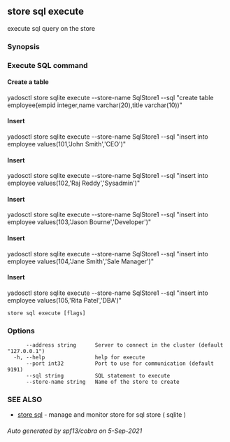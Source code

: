 ## store sql execute

execute sql query on the store

### Synopsis


### Execute SQL command
#### Create a table
yadosctl store sqlite execute --store-name SqlStore1 --sql "create table employee(empid integer,name varchar(20),title varchar(10))"
#### Insert
yadosctl store sqlite execute --store-name SqlStore1 --sql "insert into employee values(101,'John Smith','CEO')" 
#### Insert
yadosctl store sqlite execute --store-name SqlStore1 --sql "insert into employee values(102,'Raj Reddy','Sysadmin')" 
#### Insert
yadosctl store sqlite execute --store-name SqlStore1 --sql "insert into employee values(103,'Jason Bourne','Developer')" 
#### Insert
yadosctl store sqlite execute --store-name SqlStore1 --sql "insert into employee values(104,'Jane Smith','Sale Manager')"
#### Insert
yadosctl store sqlite execute --store-name SqlStore1 --sql "insert into employee values(105,'Rita Patel','DBA')"


```
store sql execute [flags]
```

### Options

```
      --address string      Server to connect in the cluster (default "127.0.0.1")
  -h, --help                help for execute
      --port int32          Port to use for communication (default 9191)
      --sql string          SQL statement to execute
      --store-name string   Name of the store to create
```

### SEE ALSO

* [store sql](store_sql.md)	 - manage and monitor store for sql store ( sqlite )

###### Auto generated by spf13/cobra on 5-Sep-2021
